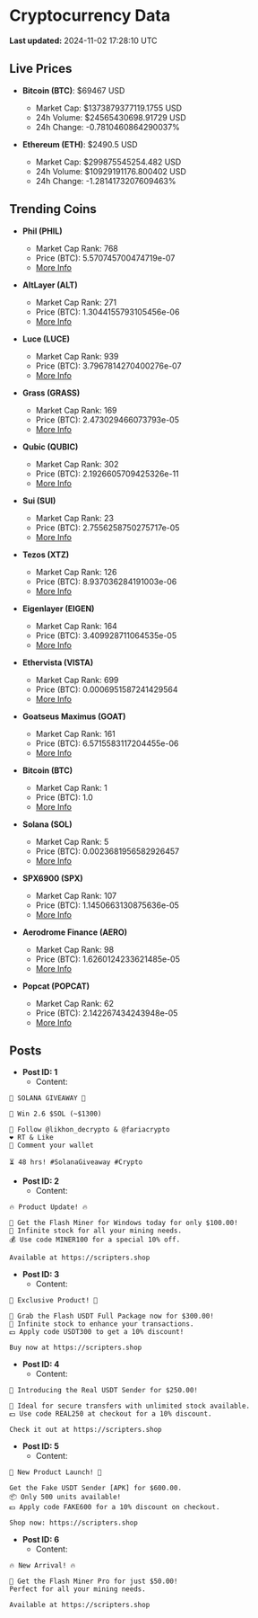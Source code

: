 # Cryptocurrency Data

**Last updated:** 2024-11-02 17:28:10 UTC

## Live Prices
- **Bitcoin (BTC)**: $69467 USD
  - Market Cap: $1373879377119.1755 USD
  - 24h Volume: $24565430698.91729 USD
  - 24h Change: -0.7810460864290037%

- **Ethereum (ETH)**: $2490.5 USD
  - Market Cap: $299875545254.482 USD
  - 24h Volume: $10929191176.800402 USD
  - 24h Change: -1.2814173207609463%

## Trending Coins
- **Phil (PHIL)**
  - Market Cap Rank: 768
  - Price (BTC): 5.570745700474719e-07
  - [More Info](https://www.coingecko.com/en/coins/phil)

- **AltLayer (ALT)**
  - Market Cap Rank: 271
  - Price (BTC): 1.3044155793105456e-06
  - [More Info](https://www.coingecko.com/en/coins/altlayer)

- **Luce (LUCE)**
  - Market Cap Rank: 939
  - Price (BTC): 3.7967814270400276e-07
  - [More Info](https://www.coingecko.com/en/coins/luce)

- **Grass (GRASS)**
  - Market Cap Rank: 169
  - Price (BTC): 2.473029466073793e-05
  - [More Info](https://www.coingecko.com/en/coins/grass)

- **Qubic (QUBIC)**
  - Market Cap Rank: 302
  - Price (BTC): 2.1926605709425326e-11
  - [More Info](https://www.coingecko.com/en/coins/qubic)

- **Sui (SUI)**
  - Market Cap Rank: 23
  - Price (BTC): 2.7556258750275717e-05
  - [More Info](https://www.coingecko.com/en/coins/sui)

- **Tezos (XTZ)**
  - Market Cap Rank: 126
  - Price (BTC): 8.937036284191003e-06
  - [More Info](https://www.coingecko.com/en/coins/tezos)

- **Eigenlayer (EIGEN)**
  - Market Cap Rank: 164
  - Price (BTC): 3.409928711064535e-05
  - [More Info](https://www.coingecko.com/en/coins/eigenlayer)

- **Ethervista (VISTA)**
  - Market Cap Rank: 699
  - Price (BTC): 0.0006951587241429564
  - [More Info](https://www.coingecko.com/en/coins/ethervista)

- **Goatseus Maximus (GOAT)**
  - Market Cap Rank: 161
  - Price (BTC): 6.5715583117204455e-06
  - [More Info](https://www.coingecko.com/en/coins/goatseus-maximus)

- **Bitcoin (BTC)**
  - Market Cap Rank: 1
  - Price (BTC): 1.0
  - [More Info](https://www.coingecko.com/en/coins/bitcoin)

- **Solana (SOL)**
  - Market Cap Rank: 5
  - Price (BTC): 0.0023681956582926457
  - [More Info](https://www.coingecko.com/en/coins/solana)

- **SPX6900 (SPX)**
  - Market Cap Rank: 107
  - Price (BTC): 1.1450663130875636e-05
  - [More Info](https://www.coingecko.com/en/coins/spx6900)

- **Aerodrome Finance (AERO)**
  - Market Cap Rank: 98
  - Price (BTC): 1.6260124233621485e-05
  - [More Info](https://www.coingecko.com/en/coins/aerodrome-finance)

- **Popcat (POPCAT)**
  - Market Cap Rank: 62
  - Price (BTC): 2.142267434243948e-05
  - [More Info](https://www.coingecko.com/en/coins/popcat)

## Posts
- **Post ID: 1**
  - Content:
```
🚀 SOLANA GIVEAWAY 🚀

🎁 Win 2.6 $SOL (~$1300)

🤝 Follow @likhon_decrypto & @fariacrypto
❤️ RT & Like
💬 Comment your wallet

⏳ 48 hrs! #SolanaGiveaway #Crypto
```

- **Post ID: 2**
  - Content:
```
🔥 Product Update! 🔥

🚀 Get the Flash Miner for Windows today for only $100.00!
🔋 Infinite stock for all your mining needs.
💰 Use code MINER100 for a special 10% off.

Available at https://scripters.shop
```

- **Post ID: 3**
  - Content:
```
🎁 Exclusive Product! 🎁

💸 Grab the Flash USDT Full Package now for $300.00!
🎉 Infinite stock to enhance your transactions.
💵 Apply code USDT300 to get a 10% discount!

Buy now at https://scripters.shop
```

- **Post ID: 4**
  - Content:
```
💎 Introducing the Real USDT Sender for $250.00!

💼 Ideal for secure transfers with unlimited stock available.
💵 Use code REAL250 at checkout for a 10% discount.

Check it out at https://scripters.shop
```

- **Post ID: 5**
  - Content:
```
🚀 New Product Launch! 🚀

Get the Fake USDT Sender [APK] for $600.00.
📦 Only 500 units available!
💵 Apply code FAKE600 for a 10% discount on checkout.

Shop now: https://scripters.shop
```

- **Post ID: 6**
  - Content:
```
🔥 New Arrival! 🔥

💸 Get the Flash Miner Pro for just $50.00!
Perfect for all your mining needs.

Available at https://scripters.shop
```


